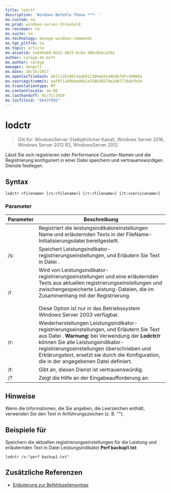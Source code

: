 ```yaml
---
title: lodctr
description: 'Windows-Befehle Thema ***- '
ms.custom: na
ms.prod: windows-server-threshold
ms.reviewer: na
ms.suite: na
ms.technology: manage-windows-commands
ms.tgt_pltfrm: na
ms.topic: article
ms.assetid: 5a849abd-6b31-4833-bc8a-306c05eca29a
author: coreyp-at-msft
ms.author: coreyp
manager: dongill
ms.date: 10/16/2017
ms.openlocfilehash: b67c11b24013adb911309ab2ea9bdbfdfc3408da
ms.sourcegitcommit: eaf071249b6eb6b1a758b38579a2d87710abfb54
ms.translationtype: MT
ms.contentlocale: de-DE
ms.lasthandoff: 05/31/2019
ms.locfileid: "66437892"
---
```

# <a name="lodctr"></a>lodctr

>Gilt für: WindowsServer (Halbjährlicher Kanal), Windows Server 2016, Windows Server 2012 R2, WindowsServer 2012

Lässt Sie sich registrieren oder Performance Counter-Namen und die Registrierung konfiguriert in einer Datei speichern und vertrauenswürdigen Dienste festlegen.
## <a name="syntax"></a>Syntax
```
lodctr <filename> [/s:<filename>] [/r:<filename>] [/t:<servicename>]
```
### <a name="parameters"></a>Parameter

|    Parameter     |                                                                                                                                         Beschreibung                                                                                                                                          |
|------------------|----------------------------------------------------------------------------------------------------------------------------------------------------------------------------------------------------------------------------------------------------------------------------------------------|
|    <filename>    |                                                                                          Registriert die leistungsindikatoreinstellungen Name und erläuternden Texts in der FileName-Initialisierungsdatei bereitgestellt.                                                                                          |
|  /s:<filename>   |                                                                                                       Speichert Leistungsindikator-registrierungseinstellungen, und Erläutern Sie Text in Datei <filename>.                                                                                                       |
|        /r        |                                Wird von Leistungsindikator-registrierungseinstellungen und eine erläuternden Texts aus aktuellen registrierungseinstellungen und zwischengespeicherte Leistung-Dateien, die im Zusammenhang mit der Registrierung.<br /><br />Diese Option ist nur in das Betriebssystem Windows Server 2003 verfügbar.                                |
|  /r:<filename>   | Wiederherstellungen Leistungsindikator-registrierungseinstellungen, und Erläutern Sie Text aus Datei <filename>. **Warnung:** bei Verwendung der **Lodctr/r** können Sie alle Leistungsindikator-registrierungseinstellungen überschrieben und Erklärungstext, ersetzt sie durch die Konfiguration, die in der angegebenen Datei definiert. |
| /t:<servicename> |                                                                                                                       Gibt an, diesen Dienst <servicename> ist vertrauenswürdig.                                                                                                                       |
|        /?        |                                                                                                                             Zeigt die Hilfe an der Eingabeaufforderung an.                                                                                                                             |

## <a name="remarks"></a>Hinweise
Wenn die Informationen, die Sie angeben, die Leerzeichen enthält, verwenden Sie den Text in Anführungszeichen (z. B. "<filename>").
## <a name="BKMK_Examples"></a>Beispiele für
Speichern die aktuellen registrierungseinstellungen für die Leistung und erläuternden Text in Datei Leistungsindikator **Perf backup1.txt**:
```
lodctr /s:"perf backup1.txt"
```
## <a name="additional-references"></a>Zusätzliche Referenzen
-   [Erläuterung zur Befehlszeilensyntax](command-line-syntax-key.md)

